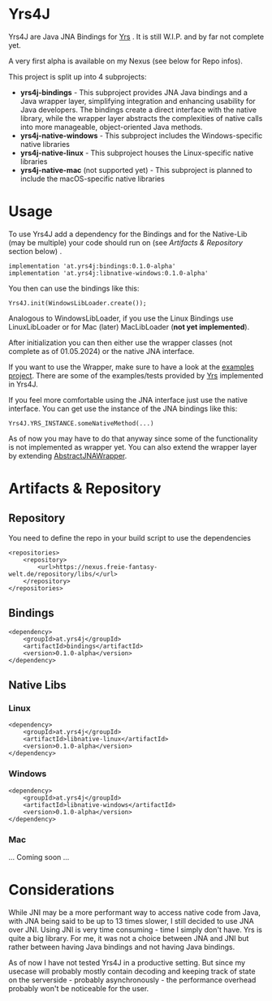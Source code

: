 # Yrs4J
Yrs4J are Java JNA Bindings for [Yrs](https://github.com/y-crdt/y-crdt) . 
It is still W.I.P. and by far not complete yet. 

A very first alpha is available on my Nexus (see below for Repo infos).

This project is split up into 4 subprojects: 
- **yrs4j-bindings** - This subproject provides JNA Java bindings and a Java wrapper layer, simplifying integration and enhancing usability for Java developers. The bindings create a direct interface with the native library, while the wrapper layer abstracts the complexities of native calls into more manageable, object-oriented Java methods.
- **yrs4j-native-windows** - This subproject includes the Windows-specific native libraries
- **yrs4j-native-linux** - This subproject houses the Linux-specific native libraries
- **yrs4j-native-mac** (not supported yet) - This subproject is planned to include the macOS-specific native libraries

# Usage
To use Yrs4J add a dependency for the Bindings and for the Native-Lib (may be multiple) your code should run on (see *Artifacts & Repository* section below) . 

    implementation 'at.yrs4j:bindings:0.1.0-alpha'
    implementation 'at.yrs4j:libnative-windows:0.1.0-alpha'

You then can use the bindings like this:

    Yrs4J.init(WindowsLibLoader.create());

Analogous to WindowsLibLoader, if you use the Linux Bindings use LinuxLibLoader or for Mac (later) MacLibLoader (**not yet implemented**).

After initialization you can then either use the wrapper classes (not complete as of 01.05.2024) or the native JNA interface. 

If you want to use the Wrapper, make sure to have a look at the [examples project](https://github.com/segreeeen/Yrs4J/blob/main/yrs4j-examples/src/main/java/at/yrs4j/example/Main.java). There are some of the examples/tests provided by [Yrs](https://github.com/y-crdt/y-crdt) implemented in Yrs4J.

If you feel more comfortable using the JNA interface just use the native interface. You can get use the instance of the JNA bindings like this:

    Yrs4J.YRS_INSTANCE.someNativeMethod(...)

As of now you may have to do that anyway since some of the functionality is not implemented as wrapper yet. You can also extend the wrapper layer by extending [AbstractJNAWrapper](https://github.com/segreeeen/Yrs4J/blob/main/yrs4j-bindings/src/main/java/at/yrs4j/wrapper/AbstractJNAWrapper.java).

# Artifacts & Repository

## Repository
You need to define the repo in your build script to use the dependencies

    <repositories>
        <repository>
            <url>https://nexus.freie-fantasy-welt.de/repository/libs/</url>
        </repository>
    </repositories>

## Bindings

    <dependency>
        <groupId>at.yrs4j</groupId>
        <artifactId>bindings</artifactId>
        <version>0.1.0-alpha</version>
    </dependency>

## Native Libs

### Linux

    <dependency>
        <groupId>at.yrs4j</groupId>
        <artifactId>libnative-linux</artifactId>
        <version>0.1.0-alpha</version>
    </dependency>

### Windows
    <dependency>
        <groupId>at.yrs4j</groupId>
        <artifactId>libnative-windows</artifactId>
        <version>0.1.0-alpha</version>
    </dependency>

### Mac
... Coming soon ...

# Considerations 
While JNI may be a more performant way to access native code from Java, with JNA being said to be up to 13 times slower, I still decided to use JNA over JNI. 
Using JNI is very time consuming - time I simply don't have. Yrs is quite a big library. For me, it was not a choice between JNA and JNI but rather between having Java bindings and not having Java bindings.

As of now I have not tested Yrs4J in a productive setting. But since my usecase will probably mostly contain decoding and keeping track of state on the serverside - probably asynchronously - the performance overhead probably won't be noticeable for the user. 
